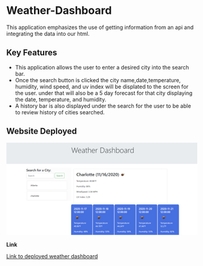 # Weather-Dashboard
This application emphasizes the use of getting information from an api and integrating the data into our html.

## Key Features
* This application allows the user to enter a desired city into the search bar.
* Once the search button is clicked the city name,date,temperature, humidity, wind speed, and uv index will be 
displated to the screen for the user.
under that will also be a 5 day forecast for that city displaying the date, temperature, and humidity.
* A history bar is also displayed under the search for the user to be able to review history of cities searched.

## Website Deployed
![Deployed website](./assets/images/weather.png)

**Link**

[Link to deployed weather dashboard](https://lorena-ramirez.github.io/Weather-Dashboard/)